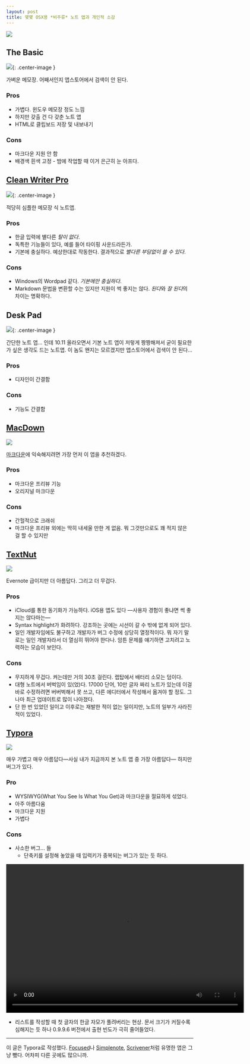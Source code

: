 ```yaml
---
layout: post
title: 몇몇 OSX용 *비주류* 노트 앱과 개인적 소감
---
```




![](/Resources/2016-07-27/notes.png)



## The Basic



![](/Resources/2016-07-27/thebasic.png){: .center-image }



가벼운 메모장. 어째서인지 앱스토어에서 검색이 안 된다.



### Pros



- 가볍다. 윈도우 메모장 정도 느낌
- 하지만 갖출 건 다 갖춘 노트 앱
- HTML로 클립보드 저장 및 내보내기




### Cons



- 마크다운 지원 안 함
- 배경색 흰색 고정 - 밤에 작업할 때 이거 은근히 눈 아프다.




## [Clean Writer Pro](https://itunes.apple.com/kr/app/clean-writer-pro/id478363291?mt=12)



![](/Resources/2016-07-27/cleanwriterpro.png){: .center-image }



적당히 심플한 메모장 식 노트앱.



### Pros



- 한글 입력에 별다른 *탈이 없다*.
- 독특한 기능들이 있다, 예를 들어 타이핑 사운드라든가.
- 기본에 충실하다. 예상한대로 작동한다. 결과적으로 *별다른 부담없이 쓸 수 있다*.




### Cons



- Windows의 Wordpad 같다. *기본에만 충실하다*.
- Markdown 문법을 변환할 수는 있지만 지원이 썩 좋지는 않다. *된다*와 *잘 된다*의 차이는 명확하다.




## Desk Pad



![](/Resources/2016-07-27/deskpad.png){: .center-image }



간단한 노트 앱… 인데 10.11 올라오면서 기본 노트 앱이 저렇게 짱짱해져서 굳이 필요한가 싶은 생각도 드는 노트앱. 이 놈도 왠지는 모르겠지만 앱스토어에서 검색이 안 된다… 



### Pros



- 디자인이 간결함




### Cons



- 기능도 간결함




## [MacDown](https://itunes.apple.com/kr/app/markdown/id727484953?mt=12)



![](/Resources/2016-07-27/macdown.png)



[마크다운](https://daringfireball.net/projects/markdown/)에 익숙해지려면 가장 먼저 이 앱을 추천하겠다.



### Pros



- 마크다운 프리뷰 기능
- 오리지널 마크다운




### Cons



- 간헐적으로 크래쉬
- 마크다운 프리뷰 외에는 딱히 내세울 만한 게 없음. 뭐 그것만으로도 꽤 적지 않은 걸 할 수 있지만




## [TextNut](http://www.textnutwriter.com)



![](/Resources/2016-07-27/textnut.png)

Evernote 급이지만 더 아름답다. 그리고 더 무겁다.



### Pros



- iCloud를 통한 동기화가 가능하다. iOS용 앱도 있다 —사용자 경험이 좋냐면 썩 좋지는 않다마는— 
- Syntax highlight가 화려하다. 강조하는 곳에는 시선이 갈 수 밖에 없게 되어 있다.
- 일인 개발자임에도 불구하고 개발자가 버그 수정에 상당히 열정적이다. 뭐 자기 말로는 일인 개발자라서 더 열심히 뛰어야 한다나. 암튼 문제를 얘기하면 고치려고 노력하는 모습이 보인다.




### Cons



- 무지하게 무겁다. 켜는데만 거의 30초 걸린다. 랩탑에서 배터리 소모는 덤이다.
- 대형 노트에서 버벅임이 있(었)다. 17000 단어, 10만 글자 짜리 노트가 있는데 이걸 바로 수정하려면 버버벅해서 못 쓰고, 다른 에디터에서 작성해서 옮겨야 할 정도. 그나마 최근 업데이트로 많이 나아졌다.
- 단 한 번 있었던 일이고 이후로는 재발한 적이 없는 일이지만, 노트의 일부가 사라진 적이 있었다.




## [Typora](http://typora.io)



![](/Resources/2016-07-27/typora.png)



매우 가볍고 매우 아름답다—사실 내가 지금까지 본 노트 앱 중 가장 아름답다— 하지만 버그가 있다.



### Pro



- WYSIWYG(What You See Is What You Get)과 마크다운을 절묘하게 섞었다.
- 아주 아름다움
- 마크다운 지원
- 가볍다




### Cons



- 사소한 버그… 들
  - 단축키를 설정해 놓았을 때 입력키가 중복되는 버그가 있는 듯 하다.

<video width="640" height="400" autoplay loop=TRUE>
  <source src="/Resources/2016-07-27/typora_character.mp4"type="video/mp4">
Browser does not support video tag.
</video>

  - 리스트를 작성할 때 첫 글자의 한글 자모가 풀려버리는 현상. 문서 크기가 커질수록 심해지는 듯 하나 0.9.9.6 버전에서 출현 빈도가 극히 줄어들었다.


------

이 글은 Typora로 작성했다. [Focused](https://71squared.com/focused)나 [Simplenote](https://simplenote.com), [Scrivener](https://www.literatureandlatte.com/scrivener.php)처럼 유명한 앱은 그냥 뺐다. 어차피 다른 곳에도 많으니까.

